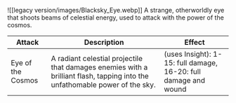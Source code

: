 ![[legacy version/images/Blacksky_Eye.webp]]
A strange, otherworldly eye that shoots beams of celestial energy, used to attack with the power of the cosmos.

| Attack            | Description                                                                                                                 | Effect                                                          |
| ----------------- | --------------------------------------------------------------------------------------------------------------------------- | --------------------------------------------------------------- |
| Eye of the Cosmos | A radiant celestial projectile that damages enemies with a brilliant flash, tapping into the unfathomable power of the sky. | (uses Insight): 1-15: full damage, 16-20: full damage and wound |